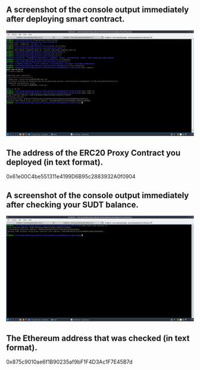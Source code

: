 ## A screenshot of the console output immediately after deploying smart contract.

![deployed.png](./deployed.png)

## The address of the ERC20 Proxy Contract you deployed (in text format).

0x61e00C4be551311e4199D6B95c2883932A0f0904

## A screenshot of the console output immediately after checking your SUDT balance.

![balance.png](./balance.png)

## The Ethereum address that was checked (in text format).

0x875c9010ae6f1B90235af9bF1F4D3Ac1F7E45B7d
